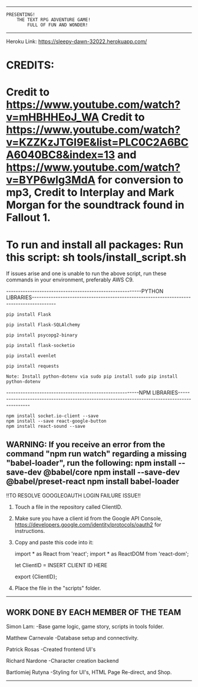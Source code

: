 ---------------------------------------------------------------------------
    PRESENTING!
        THE TEXT RPG ADVENTURE GAME!
            FULL OF FUN AND WONDER!
---------------------------------------------------------------------------

Heroku Link: https://sleepy-dawn-32022.herokuapp.com/

CREDITS:
==============================================================================================================================================================
Credit to https://www.youtube.com/watch?v=mHBHHEoJ_WA 
Credit to https://www.youtube.com/watch?v=KZZKzJTGI9E&list=PLC0C2A6BCA6040BC8&index=13 and https://www.youtube.com/watch?v=BYP6wlg3MdA for conversion to mp3, 
    Credit to Interplay and Mark Morgan for the soundtrack found in Fallout 1.
==============================================================================================================================================================
To run and install all packages: Run this script: sh tools/install_script.sh
==============================================================================================================================================================
If issues arise and one is unable to run the above script, run these commands in your environment, preferably AWS C9.

---------------------------------------------------------PYTHON LIBRARIES----------------------------------------------------------------------------------------

    pip install Flask
    
    pip install Flask-SQLAlchemy
    
    pip install psycopg2-binary
    
    pip install flask-socketio

    pip install evenlet

    pip install requests
    
    Note: Install python-dotenv via sudo pip install sudo pip install python-dotenv 
--------------------------------------------------------NPM LIBRARIES---------------------------------------------------------------------------------------------


    npm install socket.io-client --save  
    npm install --save react-google-button
    npm install react-sound --save

WARNING: If you receive an error from the command "npm run watch" regarding a missing "babel-loader", run the following:
    npm install --save-dev @babel/core
    npm install --save-dev @babel/preset-react
    npm install babel-loader
------------------------------------------------------------------------------------------------------------------------------------------------------------------
!!TO RESOLVE GOOGLEOAUTH LOGIN FAILURE ISSUE!!

1. Touch a file in the repository called ClientID.
2. Make sure you have a client id from the Google API Console, https://developers.google.com/identity/protocols/oauth2 for instructions.
2. Copy and paste this code into it:

    import * as React from 'react';
    import * as ReactDOM from 'react-dom';

    let ClientID = INSERT CLIENT ID HERE

    export {ClientID};

3. Place the file in the "scripts" folder.
-----------------------------------------------------------------------------------------------------------------------------------------------------------------
WORK DONE BY EACH MEMBER OF THE TEAM
-----------------------------------------------------------------------------------------------------------------------------------------------------------------

Simon Lam:
    -Base game logic, game story, scripts in tools folder.

Matthew Carnevale
    -Database setup and connectivity.

Patrick Rosas
    -Created frontend UI's

Richard Nardone
    -Character creation backend

Bartlomiej Rutyna
    -Styling for UI's, HTML Page Re-direct, and Shop.

------------------------------------------------------------------------------------------------------------------------------------------------------------------
